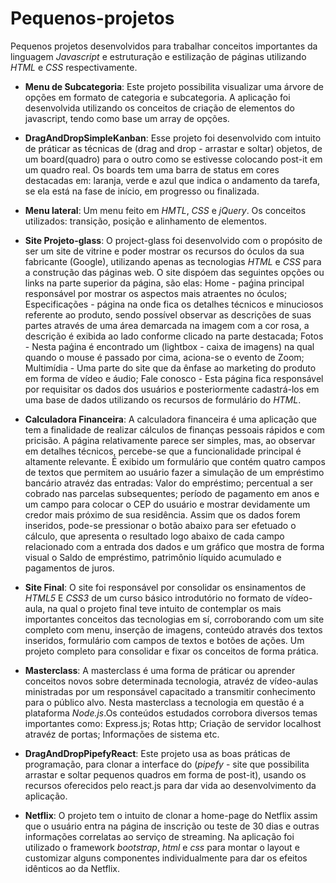 # Pequenos-projetos
Pequenos projetos desenvolvidos para trabalhar conceitos importantes da linguagem *Javascript* e estruturação e estilização de páginas utilizando *HTML* e *CSS* respectivamente.

- **Menu de Subcategoria**: Este projeto possibilita visualizar uma árvore de opções em formato de categoria e subcategoria. 
A aplicação foi desenvolvida utilizando os conceitos de criação de elementos do javascript, tendo como base um array de opções.

- **DragAndDropSimpleKanban**: Esse projeto foi desenvolvido com intuito de práticar as técnicas de (drag and drop - arrastar e soltar) objetos,
de um board(quadro) para o outro como se estivesse colocando post-it em um quadro real. Os boards tem uma barra de status em cores destacadas em: laranja, verde e azul que indica o andamento da tarefa, se ela está na fase de início, em progresso ou finalizada.

- **Menu lateral**: Um menu feito em *HMTL*, *CSS* e *jQuery*. Os conceitos utilizados: transição, posição e alinhamento de elementos.

- **Site Projeto-glass**: O project-glass foi desenvolvido com o propósito de ser um site de vitrine e poder mostrar os recursos do óculos da sua fabricante (Google), utilizando apenas as tecnologias *HTML* e *CSS* para a construção das páginas web. O site dispóem das seguintes opções ou links na parte superior da página, são elas: Home - paǵina principal responsável por mostrar os aspectos mais atraentes no óculos; Especificações - página na onde fica os detalhes técnicos e minuciosos referente ao produto, sendo possível observar as descrições de suas partes através de uma área demarcada na imagem com a cor rosa, a descrição é exibida ao lado conforme clicado na parte destacada; Fotos - Nesta paǵina é encontrado um (lightbox - caixa de imagens) na qual quando o mouse é passado por cima, aciona-se o evento de Zoom; Multimídia - Uma parte do site que da ênfase ao marketing do produto em forma de vídeo e áudio; Fale conosco - Esta página fica responsável por requisitar os dados dos usuários e posteriormente cadastrá-los em uma base de dados utilizando os recursos de formulário do *HTML*.

- **Calculadora Financeira**: A calculadora financeira é uma aplicação que tem a finalidade de realizar cálculos de finanças pessoais rápidos e com pricisão. 
A página relativamente parece ser simples, mas, ao observar em detalhes técnicos, percebe-se que a funcionalidade principal é altamente relevante. É exibido um formulário que contém quatro campos de textos que permitem ao usuário fazer a simulação de um empréstimo bancário atravéz das entradas: Valor do empréstimo; percentual a ser cobrado nas parcelas subsequentes; período de pagamento em anos e um campo para colocar o CEP do usuário e mostrar devidamente um credor mais próximo de sua residência. Assim que os dados forem inseridos, pode-se pressionar o botão abaixo para ser efetuado o cálculo, que apresenta o resultado logo abaixo de cada campo relacionado com a entrada dos dados e um gráfico que mostra de forma visual o Saldo de empréstimo, patrimônio líquido acumulado e pagamentos de juros.

- **Site Final**: O site foi responsável por consolidar os ensinamentos de *HTML5* E *CSS3* de um curso básico introdutório no formato de vídeo-aula, na qual o projeto final teve intuito de contemplar os mais importantes conceitos das tecnologias em sí, corroborando com um site completo com menu, inserção de imagens, conteúdo através dos textos inseridos, formulário com campos de textos e botões de ações. Um projeto completo para consolidar e fixar os conceitos de forma prática.   
- **Masterclass**: A masterclass é uma forma de práticar ou aprender conceitos novos sobre determinada tecnologia, atravéz de vídeo-aulas ministradas por um responsável capacitado a transmitir conhecimento para o público alvo. Nesta masterclass a tecnologia em questão é a plataforma *Node.js*.Os conteúdos estudados corrobora diversos temas importantes como: Express.js; Rotas http; Criação de servidor localhost atravéz de portas; Informações de sistema etc. 

- **DragAndDropPipefyReact**: Este projeto usa as boas práticas de programação, para clonar a interface do (*pipefy* - site que possibilita arrastar e soltar pequenos quadros em forma de post-it), usando os recursos oferecidos pelo react.js para dar vida ao desenvolvimento da aplicação.

- **Netflix**: O projeto tem o intuito de clonar a home-page do Netflix assim que o usuário entra na página de inscrição ou teste de 30 dias e outras informações correlatas ao serviço de streaming. Na aplicação foi utilizado o framework *bootstrap*, *html* e *css* para montar o layout e customizar alguns componentes individualmente para dar os efeitos idênticos ao da Netflix.   
